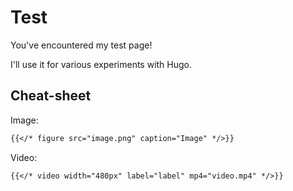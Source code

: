 # Test

You've encountered my test page!

I'll use it for various experiments with Hugo.

## Cheat-sheet

Image:

```md
{{</* figure src="image.png" caption="Image" */>}}
```

Video:

```md
{{</* video width="480px" label="label" mp4="video.mp4" */>}}
```
